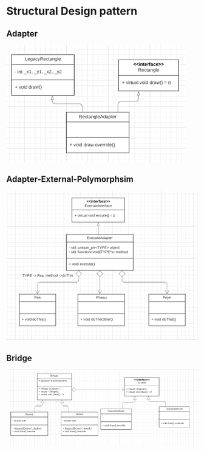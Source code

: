 # Structural Design pattern 

##  Adapter

![alt text](https://github.com/hancockyang/cpp_practice/blob/main/Design_Pattern/Structural/Adapter.PNG)

##  Adapter-External-Polymorphsim

![alt text](https://github.com/hancockyang/cpp_practice/blob/main/Design_Pattern/Structural/Adapter-External-Polymorphsim.PNG)

## Bridge   

![alt text](https://github.com/hancockyang/cpp_practice/blob/main/Design_Pattern/Structural/Bridge-Drawer.PNG)
